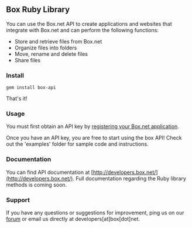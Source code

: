 Box Ruby Library
----------------

You can use the Box.net API to create applications and websites that integrate with Box.net and can perform the following functions:

* Store and retrieve files from Box.net
* Organize files into folders
* Move, rename and delete files
* Share files

### Install ###

    gem install box-api

That's it!

### Usage ###

You must first obtain an API key by [registering your Box.net application](http://www.box.net/developers/services).

Once you have an API key, you are free to start using the box API! Check out the 'examples' folder for sample code and instructions.

### Documentation ###

You can find API documentation at [http://developers.box.net/](http://developers.box.net/). Full documentation regarding the Ruby library methods is coming soon.

### Support ###

If you have any questions or suggestions for improvement, ping us on our [forum](http://forum.developers.box.net/box_developers) or email us directly at developers[at]box[dot]net.
